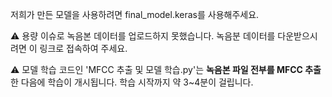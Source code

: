 저희가 만든 모델을 사용하려면 final_model.keras를 사용해주세요.

⚠️ 용량 이슈로 녹음본 데이터를 업로드하지 못했습니다.
녹음분 데이터를 다운받으시려면 이 링크로 접속하여 주세요.

⚠️ 모델 학습 코드인 'MFCC 추출 및 모델 학습.py'는 **녹음본 파일 전부를 MFCC 추출**한 다음에 학습이 개시됩니다.
학습 시작까지 약 3~4분이 걸립니다.
